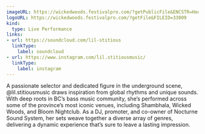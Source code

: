 ```yaml
---
imageURL: https://wickedwoods.festivalpro.com/?getPublicFile&ENCSTR=HookxNJXILaHFMzFwfPH
logoURL: https://wickedwoods.festivalpro.com/?getFile&FILEID=33009
kind:
  type: Live Performance
links:
- url: https://soundcloud.com/lil-stitious
  linkType:
    label: soundcloud
- url: https://www.instagram.com/lil.stitiousmusic/
  linkType:
    label: instagram
---
```

A passionate selector and dedicated figure in the underground scene, @lil.stitiousmusic draws inspiration from global rhythms and unique sounds. With deep roots in BC’s bass music community, she’s performed across some of the province’s most iconic venues, including Shambhala, Wicked Woods, and Bloom Nightclub. As a DJ, promoter, and co-owner of Nocturne Sound System, her sets weave together a diverse array of genres, delivering a dynamic experience that’s sure to leave a lasting impression.